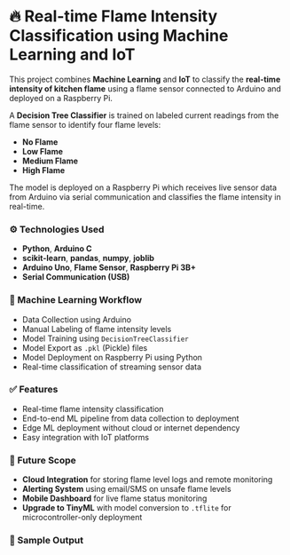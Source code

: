 # 🔥 Real-time Flame Intensity Classification using Machine Learning and IoT

This project combines **Machine Learning** and **IoT** to classify the **real-time intensity of kitchen flame** using a flame sensor connected to Arduino and deployed on a Raspberry Pi.

A **Decision Tree Classifier** is trained on labeled current readings from the flame sensor to identify four flame levels:
- **No Flame**
- **Low Flame**
- **Medium Flame**
- **High Flame**

The model is deployed on a Raspberry Pi which receives live sensor data from Arduino via serial communication and classifies the flame intensity in real-time.


### ⚙️ Technologies Used

- **Python**, **Arduino C**
- **scikit-learn**, **pandas**, **numpy**, **joblib**
- **Arduino Uno**, **Flame Sensor**, **Raspberry Pi 3B+**
- **Serial Communication (USB)**


### 🧠 Machine Learning Workflow

- Data Collection using Arduino
- Manual Labeling of flame intensity levels
- Model Training using `DecisionTreeClassifier`
- Model Export as `.pkl` (Pickle) files
- Model Deployment on Raspberry Pi using Python
- Real-time classification of streaming sensor data


### ✅ Features

- Real-time flame intensity classification
- End-to-end ML pipeline from data collection to deployment
- Edge ML deployment without cloud or internet dependency
- Easy integration with IoT platforms


### 🚀 Future Scope

- **Cloud Integration** for storing flame level logs and remote monitoring
- **Alerting System** using email/SMS on unsafe flame levels
- **Mobile Dashboard** for live flame status monitoring
- **Upgrade to TinyML** with model conversion to `.tflite` for microcontroller-only deployment

### 🧪 Sample Output

